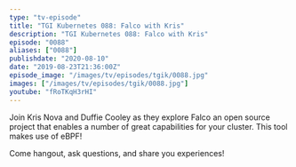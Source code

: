 ```yaml
---
type: "tv-episode"
title: "TGI Kubernetes 088: Falco with Kris"
description: "TGI Kubernetes 088: Falco with Kris"
episode: "0088"
aliases: ["0088"]
publishdate: "2020-08-10"
date: "2019-08-23T21:36:00Z"
episode_image: "/images/tv/episodes/tgik/0088.jpg"
images: ["/images/tv/episodes/tgik/0088.jpg"]
youtube: "fRoTKqH3rHI"
---
```


Join Kris Nova and Duffie Cooley as they explore Falco an open source project that enables a number of great capabilities for your cluster. This tool makes use of eBPF! 

Come hangout, ask questions, and share you experiences!

